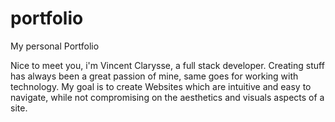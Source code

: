 # portfolio
My personal Portfolio

Nice to meet you, i'm Vincent Clarysse, a full stack developer. 
Creating stuff has always been a great passion of mine, same goes for working with technology. 
My goal is to create Websites which are intuitive and easy to navigate, while not compromising on the aesthetics and visuals aspects of a site.
